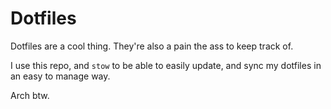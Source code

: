 # Dotfiles

Dotfiles are a cool thing. They're also a pain the ass to keep track of.

I use this repo, and `stow` to be able to easily update, and sync my dotfiles in an easy to manage way.

Arch btw.
